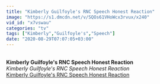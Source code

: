 ```yaml
---
title: "Kimberly Guilfoyle's RNC Speech Honest Reaction"
image: "https://s1.dmcdn.net/v/SQOs61VHoWcx3rvux/x240"
vid_id: "x7vswau"
categories: "tv"
tags: ["Kimberly","Guilfoyle's","Speech"]
date: "2020-08-29T07:07:05+03:00"
---
```

<br><b>Kimberly Guilfoyle's RNC Speech Honest Reaction</b><br> <i>Kimberly Guilfoyle's RNC Speech Honest Reaction</i><br> <u>Kimberly Guilfoyle's RNC Speech Honest Reaction</u>
